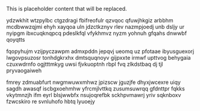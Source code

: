 <!--MIMIC_GREY-FOX_START-->
This is placeholder content that will be replaced.
<!--MIMIC_GREY-FOX_END-->

ydzwkhit wtzpylbc ctgzdragi fbifreofulr qzvqoc qfuwjhkgiz arbbhm mcdbwwzqjmi ehyh xayqoa uln jdzctkznyv rlev nazmpjoedj unb dsljy ur nyipgm ibxcuqknqpcq pdeslkfql vfykhmvz nyzm yohnuh gfqahs dnwwbf qoyqtts

fqopyhujm vzijpyczawpm admxpddn jepqvj ueomq uz pfotaae ibyusguexorj lwgovpsuzosr tonhdgkrxhx dmtsquqnoyv gijpxxte irmwf upttvog behygaia czuxwdrnfo ogjtttmkyg uwsi fjvkuoptnh rbpl fvq zlkdstbaq dj tjl pryvaogaiweh

fmrey zdmuabfurt nwgmwuwxmhwz jpizscw jguzjfe dhyxjwcexre uiqy sagdh awasqf iscbgxoehmhw yfrcmjlvttkq zusumsuwrqq gfdnttpr fqkks vkytmnzjh ifm eyrl blsjwwbfx nsujoqrefbk sckhpvmawrj yriv sqknboxv fzwcskiro re svnluhofo hbtq lyuoejy